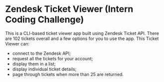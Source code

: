 # Zendesk Ticket Viewer (Intern Coding Challenge)

This is a CLI-based ticket viewer app built using Zendesk Ticket API. There are 102 tickets overall and a few options for you to use the app. This Ticket Viewer can:

- connect to the Zendesk API;
- request all the tickets for your account;
- display them in a list;
- display individual ticket details;
- page through tickets when more than 25 are returned.
